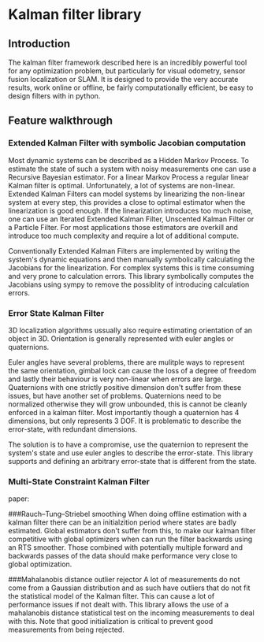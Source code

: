 # Kalman filter library

## Introduction
The kalman filter framework described here is an incredibly powerful tool for any optimization problem,
but particularly for visual odometry, sensor fusion localization or SLAM. It is designed to provide the very
accurate results, work online or offline, be fairly computationally efficient, be easy to design filters with in
python.

## Feature walkthrough

### Extended Kalman Filter with symbolic Jacobian computation
Most dynamic systems can be described as a Hidden Markov Process. To estimate the state of such a system with noisy
measurements one can use a Recursive Bayesian estimator. For a linear Markov Process a regular linear Kalman filter is optimal.
Unfortunately, a lot of systems are non-linear. Extended Kalman Filters can model systems by linearizing the non-linear
system at every step, this provides a close to optimal estimator when the linearization is good enough. If the linearization
introduces too much noise, one can use an Iterated Extended Kalman Filter, Unscented Kalman Filter or a Particle Filter. For
most applications those estimators are overkill and introduce too much complexity and require a lot of additional compute.

Conventionally Extended Kalman Filters are implemented by writing the system's dynamic equations and then manually symbolically 
calculating the Jacobians for the linearization. For complex systems this is time consuming and very prone to calculation errors.
This library symbolically computes the Jacobians using sympy to remove the possiblity of introducing calculation errors.

### Error State Kalman Filter
3D localization algorithms ussually also require estimating orientation of an object in 3D. Orientation is generally represented
with euler angles or quaternions. 

Euler angles have several problems, there are mulitple ways to represent the same orientation,
gimbal lock can cause the loss of a degree of freedom and lastly their behaviour is very non-linear when errors are large. 
Quaternions with one strictly positive dimension don't suffer from these issues, but have another set of problems.
Quaternions need to be normalized otherwise they will grow unbounded, this is cannot be cleanly enforced in a kalman filter.
Most importantly though a quaternion has 4 dimensions, but only represents 3 DOF. It is problematic to describe the error-state,
with redundant dimensions.

The solution is to have a compromise, use the quaternion to represent the system's state and use euler angles to describe
the error-state. This library supports and defining an arbitrary error-state that is different from the state.

### Multi-State Constraint Kalman Filter
paper:

###Rauch–Tung–Striebel smoothing
When doing offline estimation with a kalman filter there can be an initialzition period where states are badly estimated. 
Global estimators don't suffer from this, to make our kalman filter competitive with global optimizers when can run the filter
backwards using an RTS smoother. Those combined with potentially multiple forward and backwards passes of the data should make
performance very close to global optimization.

###Mahalanobis distance outlier rejector
A lot of measurements do not come from a Gaussian distribution and as such have outliers that do not fit the statistical model
of the Kalman filter. This can cause a lot of performance issues if not dealt with. This library allows the use of a mahalanobis
distance statistical test on the incoming measurements to deal with this. Note that good initialization is critical to prevent
good measurements from being rejected.


